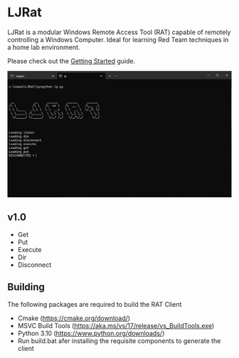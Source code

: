 # LJRat
LJRat is a modular Windows Remote Access Tool (RAT) capable of remotely controlling a Windows Computer. Ideal for learning Red Team techniques in a home lab environment.

Please check out the [Getting Started](https://github.com/A-miNo/LJRat/wiki/Getting-Started) guide.

![remote-shell](Images/LJRat.png)

## v1.0
- Get
- Put
- Execute
- Dir
- Disconnect

## Building
The following packages are required to build the RAT Client
- Cmake (https://cmake.org/download/)
- MSVC Build Tools (https://aka.ms/vs/17/release/vs_BuildTools.exe)
- Python 3.10 (https://www.python.org/downloads/)
- Run build.bat afer installing the requisite components to generate the client
